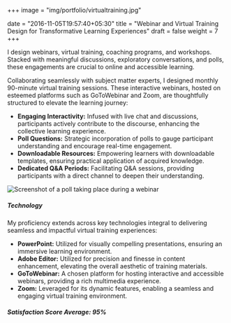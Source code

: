 +++
image = "img/portfolio/virtualtraining.jpg"

date = "2016-11-05T19:57:40+05:30"
title = "Webinar and Virtual Training Design for Transformative Learning Experiences"
draft = false
weight = 7
+++

I design webinars, virtual training, coaching programs, and workshops. Stacked with meaningful discussions, exploratory conversations, and polls, these engagements are crucial to online and accessible learning. 

<!--more-->

Collaborating seamlessly with subject matter experts, I designed monthly 90-minute virtual training sessions. These interactive webinars, hosted on esteemed platforms such as GoToWebinar and Zoom, are thoughtfully structured to elevate the learning journey:

- **Engaging Interactivity:** Infused with live chat and discussions, participants actively contribute to the discourse, enhancing the collective learning experience.
- **Poll Questions:** Strategic incorporation of polls to gauge participant understanding and encourage real-time engagement.
- **Downloadable Resources:** Empowering learners with downloadable templates, ensuring practical application of acquired knowledge.
- **Dedicated Q&A Periods:** Facilitating Q&A sessions, providing participants with a direct channel to deepen their understanding.

![Screenshot of a poll taking place during a webinar][1]

##### Technology

My proficiency extends across key technologies integral to delivering seamless and impactful virtual training experiences:

- **PowerPoint:** Utilized for visually compelling presentations, ensuring an immersive learning environment.
- **Adobe Editor:** Utilized for precision and finesse in content enhancement, elevating the overall aesthetic of training materials.
- **GoToWebinar:** A chosen platform for hosting interactive and accessible webinars, providing a rich multimedia experience.
- **Zoom:** Leveraged for its dynamic features, enabling a seamless and engaging virtual training environment.

##### Satisfaction Score Average: 95%

 [1]: /personal/portfolio/img/virtualtraining.jpg